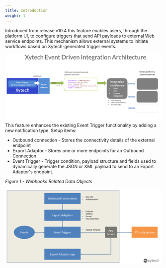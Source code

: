 ```yaml
---
title: Introduction
weight: 1
---
```


Introduced from release v10.4 this feature enables users, through the platform UI, to configure triggers that send API payloads to external Web service endpoints. This mechanism allows external systems to initiate workflows based on Xytech-generated trigger events.

![](assets/Pasted%20image%2020240806143454.png)
This feature enhances the existing Event Trigger functionality by adding a new notification type. Setup items:
- Outbound connection - Stores the connectivity details of the external endpoint
- Export Adaptor - Stores one or more endpoints for an Outbound Connection
- Event Trigger - Trigger condition, payload structure and fields used to dynamically generate the JSON or XML payload to send to an Export Adaptor's endpoint.

_Figure 1 - Webhooks Related Data Objects_

![](assets/Pasted%20image%2020240806143105.png)



